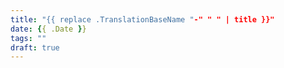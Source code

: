 ```yaml
---
title: "{{ replace .TranslationBaseName "-" " " | title }}"
date: {{ .Date }}
tags: ""
draft: true
---
```


